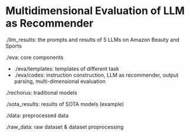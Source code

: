 # Multidimensional Evaluation of LLM as Recommender

./llm_results: the prompts and results of 5 LLMs on Amazon Beauty and Sports

./eva: core components

- ./eva/templates: templates of different task
- ./eva/codes: instruction construction, LLM as recommender, output parsing, multi-dimensional evaluation

./rechorus: traditional models

./sota_results: results of SOTA models (example)

./data: preprocessed data

./raw_data: raw dataset & dataset proprocessing